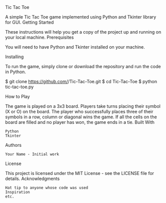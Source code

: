 Tic Tac Toe

A simple Tic Tac Toe game implemented using Python and Tkinter library for GUI.
Getting Started

These instructions will help you get a copy of the project up and running on your local machine.
Prerequisites

You will need to have Python and Tkinter installed on your machine.


Installing

To run the game, simply clone or download the repository and run the code in Python.


$ git clone https://github.com/<username>/Tic-Tac-Toe.git
$ cd Tic-Tac-Toe
$ python tic-tac-toe.py


How to Play

The game is played on a 3x3 board. Players take turns placing their symbol (X or O) on the board. The player who successfully places three of their symbols in a row, column or diagonal wins the game. If all the cells on the board are filled and no player has won, the game ends in a tie.
Built With

    Python
    Tkinter

Authors

    Your Name - Initial work

License

This project is licensed under the MIT License - see the LICENSE file for details.
Acknowledgments

    Hat tip to anyone whose code was used
    Inspiration
    etc.
